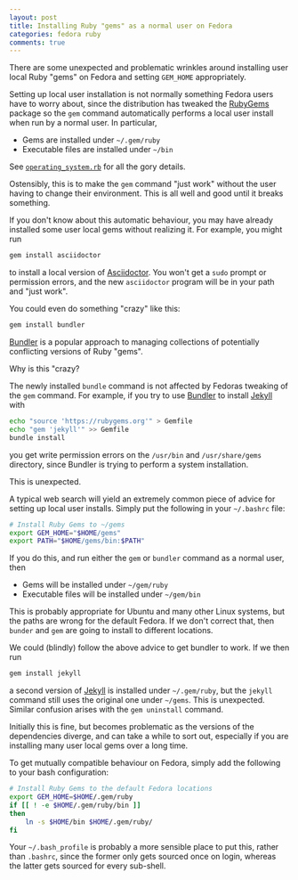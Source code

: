 ```yaml
---
layout: post
title: Installing Ruby "gems" as a normal user on Fedora
categories: fedora ruby
comments: true
---
```


There are some unexpected and problematic wrinkles around installing user local
Ruby "gems" on Fedora and setting `GEM_HOME` appropriately.

Setting up local user installation is not normally something Fedora users have
to worry about, since the distribution has tweaked the [RubyGems] package so the
`gem` command automatically performs a local user install when run by a normal
user.  In particular,

* Gems are installed under `~/.gem/ruby`
* Executable files are installed under `~/bin`

See [`operating_system.rb`] for all the gory details.

Ostensibly, this is to make the `gem` command "just work" without the user
having to change their environment.  This is all well and good until it breaks
something.

If you don't know about this automatic behaviour, you may have already installed
some user local gems without realizing it.  For example, you might run

```bash
gem install asciidoctor
```

to install a local version of [Asciidoctor].  You won't get a `sudo` prompt or
permission errors, and the new `asciidoctor` program will be in your path and
"just work".

You could even do something "crazy" like this:

``` bash
gem install bundler
```

[Bundler] is a popular approach to managing collections of potentially
conflicting versions of Ruby "gems".

Why is this "crazy?

The newly installed `bundle` command is not affected by Fedoras tweaking of the
`gem` command. For example, if you try to use [Bundler] to install [Jekyll]
with

``` bash
echo "source 'https://rubygems.org'" > Gemfile
echo "gem 'jekyll'" >> Gemfile
bundle install
```

you get write permission errors on the `/usr/bin` and `/usr/share/gems`
directory, since Bundler is trying to perform a system installation.

This is unexpected.

A typical web search will yield an extremely common piece of advice for setting
up local user installs. Simply put the following in your `~/.bashrc` file:

``` bash
# Install Ruby Gems to ~/gems
export GEM_HOME="$HOME/gems"
export PATH="$HOME/gems/bin:$PATH"
```

If you do this, and run either the `gem` or `bundler` command as a normal user,
then

* Gems will be installed under `~/gem/ruby`
* Executable files will be installed under `~/gem/bin`

This is probably appropriate for Ubuntu and many other Linux systems, but the
paths are wrong for the default Fedora.  If we don't correct that, then `bunder`
and `gem` are going to install to different locations.

We could (blindly) follow the above advice to get bundler to work. If we then run

``` bash
gem install jekyll
```

a second version of [Jekyll] is installed under `~/.gem/ruby`, but the `jekyll`
command still uses the original one under `~/gems`.  This is unexpected.
Similar confusion arises with the `gem uninstall` command.


Initially this is fine, but becomes problematic as the versions of the
dependencies diverge, and can take a while to sort out, especially if you are
installing many user local gems over a long time.

To get mutually compatible behaviour on Fedora, simply add the following to your
bash configuration:

``` bash
# Install Ruby Gems to the default Fedora locations
export GEM_HOME=$HOME/.gem/ruby
if [[ ! -e $HOME/.gem/ruby/bin ]]
then
    ln -s $HOME/bin $HOME/.gem/ruby/
fi
```

Your `~/.bash_profile` is probably a more sensible place to put this, rather than
`.bashrc`, since the former only gets sourced once on login, whereas the latter
gets sourced for every sub-shell.

[`operating_system.rb`]: https://gist.github.com/tartansandal/f82322f7928b786432ab600804cae73e#file-operating_system-rb-L95
[RubyGems]: https://rubygems.org
[Bundler]: https://bundler.io
[Asciidoctor]: https://asciidoctor.org
[Jekyll]: https://jekyllrb.com
